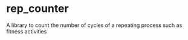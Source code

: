 # rep_counter
A library to count the number of cycles of a repeating process such as fitness activities
